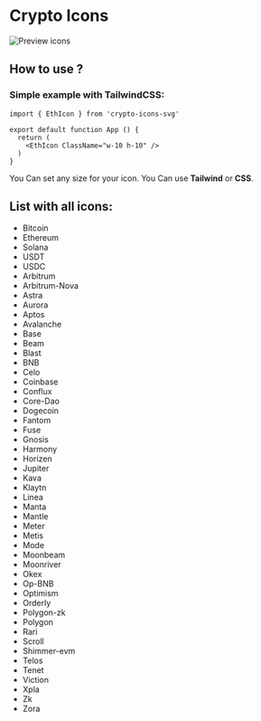 # Crypto Icons

![Preview icons](https://maroon-spare-jay-600.mypinata.cloud/ipfs/QmfFq8eRkVqpnQZUFgvC27kKZfZ9we88fbKZ1WtP2j1gbx)

## How to use ?
### Simple example with TailwindCSS:
``` 
import { EthIcon } from 'crypto-icons-svg'

export default function App () {
  return (
    <EthIcon ClassName="w-10 h-10" />
  )
}
```
You Can set any size for your icon. You Can use <b>Tailwind</b> or <b>CSS</b>.

## List with all icons:
- Bitcoin
- Ethereum
- Solana
- USDT
- USDC
- Arbitrum
- Arbitrum-Nova
- Astra
- Aurora
- Aptos
- Avalanche
- Base
- Beam
- Blast
- BNB
- Celo
- Coinbase
- Conflux
- Core-Dao
- Dogecoin
- Fantom
- Fuse
- Gnosis
- Harmony
- Horizen
- Jupiter
- Kava
- Klaytn
- Linea
- Manta
- Mantle
- Meter
- Metis
- Mode
- Moonbeam
- Moonriver
- Okex
- Op-BNB
- Optimism
- Orderly
- Polygon-zk
- Polygon
- Rari
- Scroll
- Shimmer-evm
- Telos
- Tenet
- Viction
- Xpla
- Zk
- Zora
